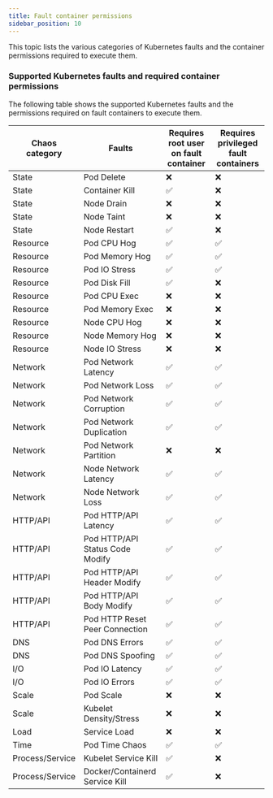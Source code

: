```yaml
---
title: Fault container permissions
sidebar_position: 10
---
```


This topic lists the various categories of Kubernetes faults and the container permissions required to execute them.


### Supported Kubernetes faults and required container permissions

The following table shows the supported Kubernetes faults and the permissions required on fault containers to execute them.

| Chaos category | Faults | Requires root user on fault container | Requires privileged fault containers |
| -  | - | - | - |
| State | Pod Delete | ❌ | ❌ |
| State | Container Kill | ✅ | ❌ |
| State | Node Drain | ❌ | ❌ |
| State | Node Taint | ❌ | ❌ |
| State | Node Restart | ✅ | ❌ |
| Resource | Pod CPU Hog | ✅ | ✅ |
| Resource | Pod Memory Hog | ✅ | ✅ |
| Resource | Pod IO Stress | ✅ | ✅ |
| Resource | Pod Disk Fill | ✅ | ❌ |
| Resource | Pod CPU Exec | ❌ | ❌ |
| Resource | Pod Memory Exec | ❌ | ❌ |
| Resource | Node CPU Hog | ❌ | ❌ |
| Resource | Node Memory Hog | ❌ | ❌ |
| Resource | Node IO Stress | ❌ | ❌ |
| Network | Pod Network Latency | ✅ | ✅ |
| Network | Pod Network Loss | ✅ | ✅ |
| Network | Pod Network Corruption | ✅ | ✅ |
| Network | Pod Network Duplication | ✅ | ✅ |
| Network | Pod Network Partition | ❌ | ❌ |
| Network | Node Network Latency | ✅ | ✅ |
| Network | Node Network Loss | ✅ | ✅ |
| HTTP/API | Pod HTTP/API Latency | ✅ | ✅ |
| HTTP/API | Pod HTTP/API Status Code Modify | ✅ | ✅ |
| HTTP/API | Pod HTTP/API Header Modify | ✅ | ✅ |
| HTTP/API | Pod HTTP/API Body Modify | ✅ | ✅ |
| HTTP/API | Pod HTTP Reset Peer Connection | ✅ | ✅ |
| DNS | Pod DNS Errors | ✅ | ✅ |
| DNS | Pod DNS Spoofing | ✅ | ✅ |
| I/O | Pod IO Latency | ✅ | ✅ |
| I/O | Pod IO Errors | ✅ | ✅ |
| Scale | Pod Scale | ❌ | ❌ |
| Scale | Kubelet Density/Stress | ❌ | ❌ |
| Load | Service Load | ❌ | ❌ |
| Time | Pod Time Chaos | ✅ | ✅ |
| Process/Service | Kubelet Service Kill | ✅ | ❌ |
| Process/Service | Docker/Containerd Service Kill | ✅ | ❌ |
